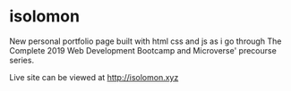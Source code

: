 # isolomon
New personal portfolio page
built with html css and js as i go through The Complete 2019 Web Development Bootcamp and Microverse' precourse series.

Live site can be viewed at http://isolomon.xyz
